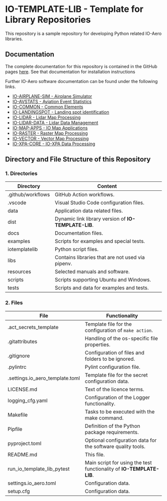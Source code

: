 # IO-TEMPLATE-LIB - Template for Library Repositories

This repository is a sample repository for developing Python related IO-Aero libraries.

## Documentation

The complete documentation for this repository is contained in the GitHub pages [here](https://io-aero.github.io/io-template-lib/). 
See that documentation for installation instructions

Further IO-Aero software documentation can be found under the following links.

- [IO-AIRPLANE-SIM - Airplane Simulator](https://io-aero.github.io/io-airplane-sim/)
- [IO-AVSTATS - Aviation Event Statistics](https://io-aero.github.io/io-avstats/) 
- [IO-COMMON - Common Elements](https://io-aero.github.io/io-common/) 
- [IO-LANDINGSPOT - Landing spot identification](https://io-aero.github.io/io-landingspot/) 
- [IO-LIDAR - Lidar Map Processing](https://io-aero.github.io/io-lidar/) 
- [IO-LIDAR-DATA - Lidar Data Management](https://io-aero.github.io/io-lidar-data/)
- [IO-MAP-APPS - IO Map Applications](https://io-aero.github.io/io-map-apps/) 
- [IO-RASTER - Raster Map Processing](https://io-aero.github.io/io-raster/) 
- [IO-VECTOR - Vector Map Processing](https://io-aero.github.io/io-vector/) 
- [IO-XPA-CORE - IO-XPA Data Processing](https://io-aero.github.io/io-xpa-core/)
<!-- - [IO-TEMPLATE-APP - Template for Application Repositories](https://io-aero.github.io/io-template-app/) -->
<!-- - [IO-TEMPLATE-LIB - Template for Library Repositories](https://io-aero.github.io/io-template-lib/) -->

## Directory and File Structure of this Repository

### 1. Directories

| Directory         | Content                                                  |
|-------------------|----------------------------------------------------------|
| .github/workflows | GitHub Action workflows.                                 |
| .vscode           | Visual Studio Code configuration files.                  |
| data              | Application data related files.                          |
| dist              | Dynamic link library version of **IO-TEMPLATE-LIB**.     |
| docs              | Documentation files.                                     |
| examples          | Scripts for examples and special tests.                  |
| iotemplatelib     | Python script files.                                     |
| libs              | Contains libraries that are not used via pipenv.         |
| resources         | Selected manuals and software.                           |
| scripts           | Scripts supporting Ubuntu and Windows.                   |
| tests             | Scripts and data for examples and tests.                 |

### 2. Files

| File                            | Functionality                                                        |
|---------------------------------|----------------------------------------------------------------------|
| .act_secrets_template           | Template file for the configuration of ``make action``.              |
| .gitattributes                  | Handling of the os-specific file properties.                         |
| .gitignore                      | Configuration of files and folders to be ignored.                    |
| .pylintrc                       | Pylint configuration file.                                           |
| .settings.io_aero_template.toml | Template file for the secret configuration data.                     |
| LICENSE.md                      | Text of the licence terms.                                           |
| logging_cfg.yaml                | Configuration of the Logger functionality.                           |
| Makefile                        | Tasks to be executed with the make command.                          |
| Pipfile                         | Definition of the Python package requirements.                       |
| pyproject.toml                  | Optional configuration data for the software quality tools.          |
| README.md                       | This file.                                                           |
| run_io_template_lib_pytest      | Main script for using the test functionality of **IO-TEMPLATE-LIB**. |
| settings.io_aero.toml           | Configuration data.                                                  |
| setup.cfg                       | Configuration data.                                       |
